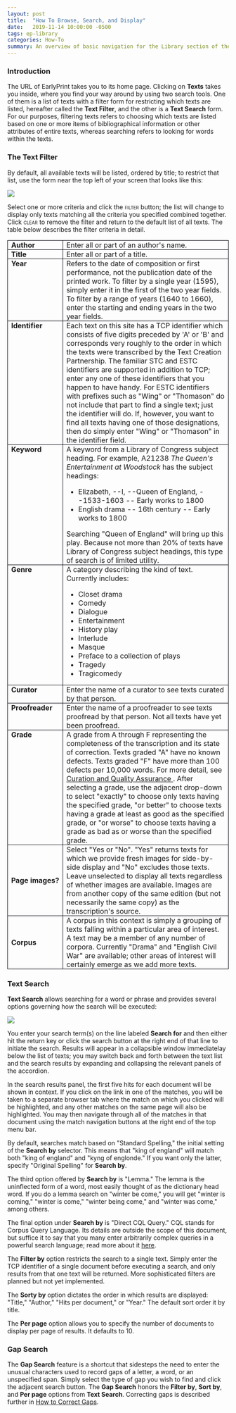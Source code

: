 ```yaml
---
layout: post
title:  "How To Browse, Search, and Display"
date:   2019-11-14 10:00:00 -0500
tags: ep-library
categories: How-To
summary: An overview of basic navigation for the Library section of the site
---
```


### Introduction

The URL of EarlyPrint takes you to its home page. Clicking on **Texts**
takes you inside, where you find your way around by using two search
tools. One of them is a list of texts with
a filter form for restricting which texts are listed, hereafter called
the **Text Filter**, and the other is a **Text Search** form. For our
purposes, filtering texts refers to choosing which texts are listed
based on one or more items of bibliographical information or other
attributes of entire texts, whereas searching refers to looking for
words within the texts.

### The Text Filter

By default, all available texts will be listed, ordered by title; to restrict that list,
use the form near the top left of your screen that looks like this:

![](/assets/img/filterdoc.png)

Select one or more criteria and click the <span
style="font-variant:small-caps;">filter</span> button; the list will
change to display only texts matching all the criteria you specified
combined together. Click <span
style="font-variant:small-caps;">clear</span> to remove the filter and
return to the default list of all texts. The table below describes the
filter criteria in detail.

<table>
                        <colgroup><col width="25%">
                        <col width="75%">
                        </colgroup><tbody><tr valign="top">
                            <td style="border: 1px solid #00000a; padding-top: 0in; padding-bottom: 0in; padding-left: 0.08in; padding-right: 0.08in">
                                <strong>Author</strong>
                            </td>
                            <td style="border: 1px solid #00000a; padding-top: 0in; padding-bottom: 0in; padding-left: 0.08in; padding-right: 0.08in">
                                Enter all or part of an author's name.</td>
                        </tr>
                        <tr valign="top">
                            <td style="border: 1px solid #00000a; padding-top: 0in; padding-bottom: 0in; padding-left: 0.08in; padding-right: 0.08in">
                                <strong>Title</strong>
                            </td>
                            <td style="border: 1px solid #00000a; padding-top: 0in; padding-bottom: 0in; padding-left: 0.08in; padding-right: 0.08in">
                                Enter all or part of a title.</td>
                        </tr>
                        <tr valign="top">
                            <td style="border: 1px solid #00000a; padding-top: 0in; padding-bottom: 0in; padding-left: 0.08in; padding-right: 0.08in">
                                <strong>Year</strong>
                            </td>
                            <td style="border: 1px solid #00000a; padding-top: 0in; padding-bottom: 0in; padding-left: 0.08in; padding-right: 0.08in">
                                Refers to the date of composition or first performance, not the publication date of the printed work. To filter by a single year (1595), simply enter it in the first of the two year fields. To filter by a range of years (1640 to 1660), enter the starting and ending years in the two year fields.</td>
                        </tr>
                        <tr valign="top">
                            <td style="border: 1px solid #00000a; padding-top: 0in; padding-bottom: 0in; padding-left: 0.08in; padding-right: 0.08in">
                                <strong>Identifier</strong>
                            </td>
                            <td style="border: 1px solid #00000a; padding-top: 0in; padding-bottom: 0in; padding-left: 0.08in; padding-right: 0.08in">
Each text on this site has a TCP identifier which consists of five digits preceded by 'A' or 'B' and corresponds very roughly to the order in which the  texts were transcribed by the Text Creation Partnership. The familiar STC and ESTC identifiers are supported in addition to TCP; enter any one of these identifiers that you happen to have handy. For ESTC identifiers with prefixes such as "Wing" or "Thomason" do not include that part to find a single text; just the identifier will do. If, however, you want to find all texts having one of those designations, then do simply enter "Wing" or "Thomason" in the identifier field.</td>
                        </tr>
                        <tr valign="top">
                            <td style="border: 1px solid #00000a; padding-top: 0in; padding-bottom: 0in; padding-left: 0.08in; padding-right: 0.08in">
                                <strong>Keyword</strong>
                            </td>
                            <td style="border: 1px solid #00000a; padding-top: 0in; padding-bottom: 0in; padding-left: 0.08in; padding-right: 0.08in">
                                A keyword from a Library of Congress subject heading. For example, A21238
                                <em>The Queen's Entertainment at Woodstock</em> has the subject headings:
                                <ul>
                                    <li>Elizabeth, --I, --Queen of England, --1533-1603 -- Early works to 1800</li>
                                    <li>English drama -- 16th century -- Early works to 1800</li>
                                </ul>
                                Searching "Queen of England" will bring up this play. Because not more than 20% of texts have Library of Congress subject headings, this type of search is of limited utility.
                            </td>
                        </tr>
                        <tr valign="top">
                            <td style="border: 1px solid #00000a; padding-top: 0in; padding-bottom: 0in; padding-left: 0.08in; padding-right: 0.08in">
                                <strong>Genre</strong>
                            </td>
                            <td style="border: 1px solid #00000a; padding-top: 0in; padding-bottom: 0in; padding-left: 0.08in; padding-right: 0.08in">
                                A category describing the kind of text. Currently includes:
                                <ul>
                                    <li>Closet drama</li>
                                    <li>Comedy</li>
                                    <li>Dialogue</li>
                                    <li>Entertainment</li>
                                    <li>History play</li>
                                    <li>Interlude</li>
                                    <li>Masque</li>
                                    <li>Preface to a collection of plays</li>
                                    <li>Tragedy</li>
                                    <li>Tragicomedy</li>
                                </ul>
                            </td>
                        </tr>
                        <tr valign="top">
                            <td style="border: 1px solid #00000a; padding-top: 0in; padding-bottom: 0in; padding-left: 0.08in; padding-right: 0.08in">
                                <strong>Curator</strong>
                            </td>
                            <td style="border: 1px solid #00000a; padding-top: 0in; padding-bottom: 0in; padding-left: 0.08in; padding-right: 0.08in">
                                Enter the name of a curator to see texts curated by that person.</td>
                        </tr>
                        <tr valign="top">
                            <td style="border: 1px solid #00000a; padding-top: 0in; padding-bottom: 0in; padding-left: 0.08in; padding-right: 0.08in">
                                <strong>Proofreader</strong>
                            </td>
                            <td style="border: 1px solid #00000a; padding-top: 0in; padding-bottom: 0in; padding-left: 0.08in; padding-right: 0.08in">
                                Enter the name of a proofreader to see texts proofread by that person. Not all texts have yet been proofread.</td>
                        </tr>
                        <tr valign="top">
                            <td style="border: 1px solid #00000a; padding-top: 0in; padding-bottom: 0in; padding-left: 0.08in; padding-right: 0.08in">
                                <strong>Grade</strong>
                            </td>
                            <td style="border: 1px solid #00000a; padding-top: 0in; padding-bottom: 0in; padding-left: 0.08in; padding-right: 0.08in">
                                A grade from A through F representing the completeness of the transcription and its state of correction.
                                Texts graded "A" have no known defects. Texts graded "F" have more than 100 defects per 10,000 words.
For more detail, see <a href="/posts/curation-and-quality-assurance.html">Curation and Quality Assurance </a>. After selecting a grade, use the adjacent drop-down to select "exactly" to choose only texts having the specified grade, "or better" to choose texts having a grade at least as good as the specified grade, or "or worse" to choose texts having a grade as bad as or worse than the specified grade.</td>
                        </tr>
                        <tr>
                            <td style="border: 1px solid #00000a; padding-top: 0in; padding-bottom: 0in; padding-left: 0.08in; padding-right: 0.08in">
                                <strong>Page images?</strong>
                            </td>
                            <td style="border: 1px solid #00000a; padding-top: 0in; padding-bottom: 0in; padding-left: 0.08in; padding-right: 0.08in">
                                Select "Yes or "No". "Yes" returns texts for which we provide fresh images for side-by-side display and "No" excludes those texts. Leave unselected to display all texts regardless of whether images are available. Images are from another copy of the same edition (but not necessarily the same copy) as the transcription's source.</td>
                        </tr>
                        <tr>
                            <td style="border: 1px solid #00000a; padding-top: 0in; padding-bottom: 0in; padding-left: 0.08in; padding-right: 0.08in">
                                <strong>Corpus</strong>
                            </td>
                            <td style="border: 1px solid #00000a; padding-top: 0in; padding-bottom: 0in; padding-left: 0.08in; padding-right: 0.08in">
A corpus in this context is simply a grouping of texts falling within a particular area of interest.  A text may be a member of any number of corpora.  Currently "Drama" and "English Civil War" are available; other areas of interest will certainly emerge as we add more texts.
                            </td>
                        </tr>
                    </tbody>
</table>

### Text Search

**Text Search** allows searching for a word or phrase and provides several
options governing how the search will be executed:

![](/assets/img/textsearch.png)

You enter your search term(s) on the line labeled **Search for** and then either
hit the return key or click the search button at the right end of that line to
initiate the search. Results will appear in a collapsible window immediatelay
below the list of texts; you may switch back and forth between the text list
and the search results by expanding and collapsing the relevant panels of the
accordion.

In the search results panel, the first five hits for each document will be shown
in context.  If you click on the link in one of the matches, you will be taken to
a separate browser tab where the match on which you clicked will be highlighted,
and any other matches on the same page will also be highlighted.  You may then
navigate through all of the matches in that document using the match navigation
buttons at the right end of the top menu bar.

By default, searches match based on "Standard Spelling," the initial setting of
the **Search by** selector. This means that "king of england" will match both
"king of england" and "kyng of englonde." If you want only the latter, specify
"Original Spelling" for **Search by**. 

The third option offered by **Search by** is "Lemma."  The lemma is the uninflected
form of a word, most easily thought of as the dictionary head word.  If you do a
lemma search on "winter be come," you will get "winter is coming," "winter is come,"
"winter being come," and "winter was come," among others.

The final option under **Search by** is "Direct CQL Query." CQL stands for
Corpus Query Language.  Its details are outside the scope of this document,
but suffice it to say that you many enter arbitrarily complex queries in a
powerful search language; read more about it [here](https://inl.github.io/BlackLab/corpus-query-language.html).

The **Filter by** option restricts the search to a single text.  Simply enter the TCP
identifier of a single document before executing a search, and only results from that one
text will be returned.  More sophisticated filters are planned but not yet implemented.

The **Sorty by** option dictates the order in which results are displayed: "Title," "Author,"
"Hits per document," or "Year." The default sort order it by title.

The **Per page** option allows you to specify the number of documents to display per page
of results.  It defaults to 10.

### Gap Search

The **Gap Search** feature is a shortcut that sidesteps the need to enter the unusual characters
used to record gaps of a letter, a word, or an unspecified span.  Simply select the type of
gap you wish to find and click the adjacent search button.  The **Gap Search** honors the 
**Filter by**, **Sort by**, and **Per page** options from **Text Search**.  Correcting gaps 
is described further in [How to Correct Gaps](/how-to/howto_correct_gaps.html).